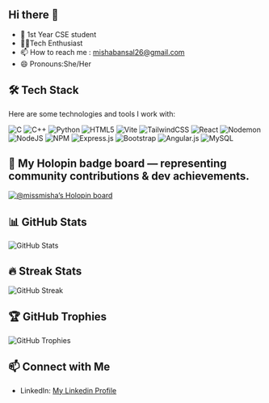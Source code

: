 ## Hi there 👋

- 💫 1st Year CSE student
- 👩‍💻Tech Enthusiast
- 📫 How to reach me : mishabansal26@gmail.com
- 😄 Pronouns:She/Her

## 🛠️ Tech Stack
Here are some technologies and tools I work with:

![C](https://img.shields.io/badge/c-%2300599C.svg?style=for-the-badge&logo=c&logoColor=white)
![C++](https://img.shields.io/badge/c++-%2300599C.svg?style=for-the-badge&logo=c%2B%2B&logoColor=white)
![Python](https://img.shields.io/badge/python-3670A0?style=for-the-badge&logo=python&logoColor=ffdd54)
![HTML5](https://img.shields.io/badge/html5-%23E34F26.svg?style=for-the-badge&logo=html5&logoColor=white)
![Vite](https://img.shields.io/badge/vite-%23646CFF.svg?style=for-the-badge&logo=vite&logoColor=white)
![TailwindCSS](https://img.shields.io/badge/tailwindcss-%2338B2AC.svg?style=for-the-badge&logo=tailwind-css&logoColor=white)
![React](https://img.shields.io/badge/react-%2320232a.svg?style=for-the-badge&logo=react&logoColor=%2361DAFB)
![Nodemon](https://img.shields.io/badge/NODEMON-%23323330.svg?style=for-the-badge&logo=nodemon&logoColor=%BBDEAD)
![NodeJS](https://img.shields.io/badge/node.js-6DA55F?style=for-the-badge&logo=node.js&logoColor=white)
![NPM](https://img.shields.io/badge/NPM-%23CB3837.svg?style=for-the-badge&logo=npm&logoColor=white)
![Express.js](https://img.shields.io/badge/express.js-%23404d59.svg?style=for-the-badge&logo=express&logoColor=%2361DAFB)
![Bootstrap](https://img.shields.io/badge/bootstrap-%238511FA.svg?style=for-the-badge&logo=bootstrap&logoColor=white)
![Angular.js](https://img.shields.io/badge/angular.js-%23E23237.svg?style=for-the-badge&logo=angularjs&logoColor=white)
![MySQL](https://img.shields.io/badge/mysql-4479A1.svg?style=for-the-badge&logo=mysql&logoColor=white)


## 🪪 My Holopin badge board — representing community contributions & dev achievements.
[![@missmisha’s Holopin board](https://holopin.me/missmisha)](https://holopin.io/@missmisha)



## 📊 GitHub Stats
![GitHub Stats](https://github-readme-stats.vercel.app/api?username=MissMisha&show_icons=true&theme=radical)

## 🔥 Streak Stats
![GitHub Streak](https://github-readme-streak-stats.herokuapp.com/?user=MissMisha&theme=radical)

## 🏆 GitHub Trophies
![GitHub Trophies](https://github-profile-trophy.vercel.app/?username=MissMisha&theme=radical)

## 📫 Connect with Me
- LinkedIn: [My Linkedin Profile](https://linkedin.com/in/misha-bansal-9bb4832a0)





